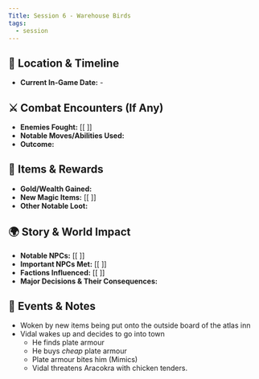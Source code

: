 ```yaml
---
Title: Session 6 - Warehouse Birds
tags:
  - session
---
```

## 📍 Location & Timeline
- **Current In-Game Date:**  -
## ⚔️ Combat Encounters (If Any)
- **Enemies Fought:** [[ ]]  
- **Notable Moves/Abilities Used:**  
- **Outcome:**  

## 🔮 Items & Rewards
- **Gold/Wealth Gained:**  
- **New Magic Items:** [[ ]]  
- **Other Notable Loot:**  

## 🌍 Story & World Impact
- **Notable NPCs:** [[ ]]  
- **Important NPCs Met:** [[ ]]  
- **Factions Influenced:** [[ ]]  
- **Major Decisions & Their Consequences:**  

## 📝 Events & Notes
- Woken by new items being put onto the outside board of the atlas inn
- Vidal wakes up and decides to go into town
	- He finds plate armour
	- He buys *cheap* plate armour
	- Plate armour bites him (Mimics)
	- Vidal threatens Aracokra with chicken tenders.